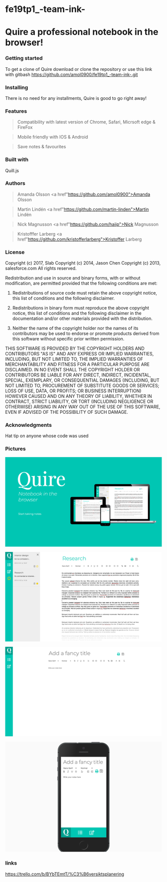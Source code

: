 # fe19tp1_-team-ink-
# Quire a professional notebook in the browser!

 ### Getting started 

To get a clone of Quire download or clone the repository 
or use this link with gitbash https://github.com/amol0900/fe19tp1_-team-ink-.git


### Installing
There is no need for any installments, Quire is good to go right away!

### Features

> Compatibility with latest version of Chrome, Safari, Micrsoft edge & FireFox

> Mobile friendly with IOS & Android

>Save notes & favourites 



### Built with 
Quill.js 

### Authors
>Amanda Olsson  <a href"https://github.com/amol0900">Amanda Olsson</a>

>Martin Lindén  <a href"https://github.com/martin-linden">Martin Lindén</a>

>Nick Magnusson  <a href"https://github.com/haiip">Nick Magnusson</a>

>Kristofffer Larberg <a href"https://github.com/kristofferlarberg">Kristoffer Larberg</a>

### License
Copyright (c) 2017, Slab
Copyright (c) 2014, Jason Chen
Copyright (c) 2013, salesforce.com
All rights reserved.

Redistribution and use in source and binary forms, with or without
modification, are permitted provided that the following conditions
are met:

1. Redistributions of source code must retain the above copyright
notice, this list of conditions and the following disclaimer.

2. Redistributions in binary form must reproduce the above copyright
notice, this list of conditions and the following disclaimer in the
documentation and/or other materials provided with the distribution.

3. Neither the name of the copyright holder nor the names of its
contributors may be used to endorse or promote products derived from
this software without specific prior written permission.

THIS SOFTWARE IS PROVIDED BY THE COPYRIGHT HOLDERS AND CONTRIBUTORS "AS
IS" AND ANY EXPRESS OR IMPLIED WARRANTIES, INCLUDING, BUT NOT LIMITED
TO, THE IMPLIED WARRANTIES OF MERCHANTABILITY AND FITNESS FOR A
PARTICULAR PURPOSE ARE DISCLAIMED. IN NO EVENT SHALL THE COPYRIGHT
HOLDER OR CONTRIBUTORS BE LIABLE FOR ANY DIRECT, INDIRECT, INCIDENTAL,
SPECIAL, EXEMPLARY, OR CONSEQUENTIAL DAMAGES (INCLUDING, BUT NOT
LIMITED TO, PROCUREMENT OF SUBSTITUTE GOODS OR SERVICES; LOSS OF USE,
DATA, OR PROFITS; OR BUSINESS INTERRUPTION) HOWEVER CAUSED AND ON ANY
THEORY OF LIABILITY, WHETHER IN CONTRACT, STRICT LIABILITY, OR TORT
(INCLUDING NEGLIGENCE OR OTHERWISE) ARISING IN ANY WAY OUT OF THE USE
OF THIS SOFTWARE, EVEN IF ADVISED OF THE POSSIBILITY OF SUCH DAMAGE.

### Acknowledgments
Hat tip on anyone whose code was used

### Pictures

![Landing](docs/4.png "landing")  

![Note](docs/1.png "note")

![Desktop](docs/2.png "desktop")  

![Mobile](docs/3.png "mobile")



### links
        
https://trello.com/b/BYbTEmtT/%C3%B6versiktsplanering








